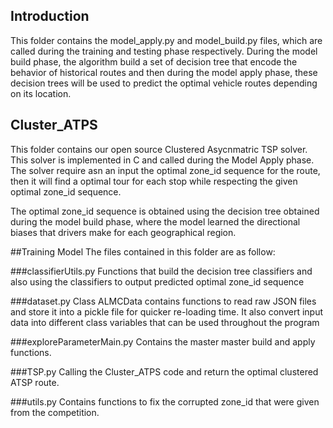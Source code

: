 ## Introduction
This folder contains the model_apply.py and model_build.py files, which are called during the training and testing phase respectively. During the model 
build phase, the algorithm build a set of decision tree that encode the behavior of
historical routes and then during the model apply phase, these decision trees will be used
to predict the optimal vehicle routes depending on its location. 

## Cluster_ATPS
This folder contains our open source Clustered Asycnmatric TSP solver. This
solver is implemented in C and called during the Model Apply phase. The solver
require asn an input the optimal zone_id sequence for the route, then it will
find a optimal tour for each stop while respecting the given optimal zone_id
sequence. 

The optimal zone_id sequence is obtained using the decision tree obtained during
the model build phase, where the model learned the directional biases that drivers
make for each geographical region. 

##Training Model
The files contained in this folder are as follow:

###classifierUtils.py
Functions that build the decision tree classifiers and also using the classifiers
to output predicted optimal zone_id sequence

###dataset.py
Class ALMCData contains functions to read raw JSON files and store it into 
a pickle file for quicker re-loading time. It also convert input data into
different class variables that can be used throughout the program

###exploreParameterMain.py
Contains the master master build and apply functions. 

###TSP.py
Calling the Cluster_ATPS code and return the optimal clustered ATSP route. 

###utils.py
Contains functions to fix the corrupted zone_id that were given from the 
competition. 
















